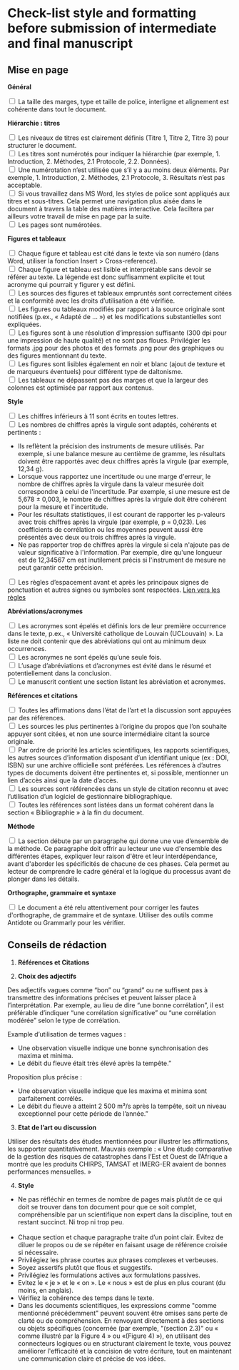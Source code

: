 # Check-list style and formatting before submission of intermediate and final manuscript


## Mise en page 

**Général**

<input type="checkbox"> La taille des marges, type et taille de police, interligne et alignement est cohérente dans tout le document.

**Hiérarchie : titres**

<input type="checkbox"> Les niveaux de titres est clairement définis (Titre 1, Titre 2, Titre 3) pour structurer le document.<br>
<input type="checkbox"> Les titres sont numérotés pour indiquer la hiérarchie (par exemple, 1. Introduction, 2. Méthodes, 2.1 Protocole, 2.2. Données).<br>
<input type="checkbox"> Une numérotation n’est utilisée que s’il y a au moins deux éléments. Par exemple, 1. Introduction, 2. Méthodes, 2.1 Protocole, 3. Résultats n’est pas acceptable.<br>
<input type="checkbox"> Si vous travaillez dans MS Word, les styles de police sont appliqués aux titres et sous-titres. Cela permet une navigation plus aisée dans le document à travers la table des matières interactive. Cela faciltera par ailleurs votre travail de mise en page par la suite.<br>
<input type="checkbox"> Les pages sont numérotées.<br>

**Figures et tableaux**

<input type="checkbox"> Chaque figure et tableau est cité dans le texte via son numéro (dans Word, utiliser la fonction Insert > Cross-reference).<br>
<input type="checkbox"> Chaque figure et tableau est lisible et interprétable sans devoir se référer au texte. La légende est donc suffisamment explicite et tout acronyme qui pourrait y figurer y est défini.<br>
<input type="checkbox"> Les sources des figures et tableaux empruntés sont correctement citées et la conformité avec les droits d’utilisation a été vérifiée. <br>
<input type="checkbox"> Les figures ou tableaux modifiés par rapport à la source originale sont notifiées (p.ex., « Adapté de … ») et les modifications substantielles sont expliquées. <br>
<input type="checkbox"> Les figures sont à une résolution d’impression suffisante (300 dpi pour une impression de haute qualité) et ne sont pas floues. Privilégier les formats .jpg pour des photos et des formats .png pour des graphiques ou des figures mentionnant du texte. <br>
<input type="checkbox"> Les figures sont lisibles également en noir et blanc (ajout de texture et de marqueurs éventuels) pour différent type de daltonisme. <br>
<input type="checkbox"> Les tableaux ne dépassent pas des marges et que la largeur des colonnes est optimisée par rapport aux contenus. <br>

**Style**

<input type="checkbox"> Les chiffres inférieurs à 11 sont écrits en toutes lettres.<br>
<input type="checkbox"> Les nombres de chiffres après la virgule sont adaptés, cohérents et pertinents :<br>

- Ils reflètent la précision des instruments de mesure utilisés. Par exemple, si une balance mesure au centième de gramme, les résultats doivent être rapportés avec deux chiffres après la virgule (par exemple, 12,34 g).<br>
- Lorsque vous rapportez une incertitude ou une marge d'erreur, le nombre de chiffres après la virgule dans la valeur mesurée doit correspondre à celui de l'incertitude. Par exemple, si une mesure est de 5,678 ± 0,003, le nombre de chiffres après la virgule doit être cohérent pour la mesure et l'incertitude.<br>
- Pour les résultats statistiques, il est courant de rapporter les p-valeurs avec trois chiffres après la virgule (par exemple, p = 0,023). Les coefficients de corrélation ou les moyennes peuvent aussi être présentés avec deux ou trois chiffres après la virgule.<br>
- Ne pas rapporter trop de chiffres après la virgule si cela n'ajoute pas de valeur significative à l'information. Par exemple, dire qu'une longueur est de 12,34567 cm est inutilement précis si l'instrument de mesure ne peut garantir cette précision.<br>

<input type="checkbox"> Les règles d’espacement avant et après les principaux signes de ponctuation et autres signes ou symboles sont respectées. <a href="http://bdl.oqlf.gouv.qc.ca/bdl/gabarit_bdl.asp?id=2039">Lien vers les règles</a><br>

**Abréviations/acronymes**

<input type="checkbox"> Les acronymes sont épelés et définis lors de leur première occurrence dans le texte, p.ex., « Université catholique de Louvain (UCLouvain) ». La liste ne doit contenir que des abréviations qui ont au minimum deux occurrences.<br>
<input type="checkbox"> Les acronymes ne sont épelés qu’une seule fois.<br>
<input type="checkbox"> L’usage d’abréviations et d’acronymes est évité dans le résumé et potentiellement dans la conclusion. <br>
<input type="checkbox"> Le manuscrit contient une section listant les abréviation et acronymes. <br>

**Références et citations**

<input type="checkbox"> Toutes les affirmations dans l’état de l’art et la discussion sont appuyées par des références.<br>
<input type="checkbox"> Les sources les plus pertinentes à l’origine du propos que l’on souhaite appuyer sont citées, et non une source intermédiaire citant la source originale. <br>
<input type="checkbox"> Par ordre de priorité les articles scientifiques, les rapports scientifiques, les autres sources d’information disposant d’un identifiant unique (ex : DOI, ISBN) sur une archive officielle sont préférées. Les références à d’autres types de documents doivent être pertinentes et, si possible, mentionner un lien d’accès ainsi que la date d’accès. <br>
<input type="checkbox"> Les sources sont référencées dans un style de citation reconnu et avec l’utilisation d’un logiciel de gestionnaire bibliographique.<br>
<input type="checkbox"> Toutes les références sont listées dans un format cohérent dans la section « Bibliographie » à la fin du document.<br>


**Méthode**

<input type="checkbox"> La section débute par un paragraphe qui donne une vue d’ensemble de la méthode. Ce paragraphe doit offrir au lecteur une vue d'ensemble des différentes étapes, expliquer leur raison d'être et leur interdépendance, avant d'aborder les spécificités de chacune de ces phases. Cela permet au lecteur de comprendre le cadre général et la logique du processus avant de plonger dans les détails.<br>

**Orthographe, grammaire et syntaxe**

<input type="checkbox"> Le document a été relu attentivement pour corriger les fautes d'orthographe, de grammaire et de syntaxe. Utiliser des outils comme Antidote ou Grammarly pour les vérifier.<br>

## Conseils de rédaction

1. **Références et Citations**  



2. **Choix des adjectifs**

Des adjectifs vagues comme “bon” ou “grand” ou ne suffisent pas à transmettre des informations précises et peuvent laisser place à l’interprétation. Par exemple, au lieu de dire “une bonne corrélation”, il est préférable d’indiquer “une corrélation significative” ou “une corrélation modérée” selon le type de corrélation.

Example d’utilisation de termes vagues :
- Une observation visuelle indique une bonne synchronisation des maxima et minima.
- Le débit du fleuve était très élevé après la tempête.”

Proposition plus précise :
- Une observation visuelle indique que les maxima et minima sont parfaitement corrélés. 
- Le débit du fleuve a atteint 2 500 m³/s après la tempête, soit un niveau exceptionnel pour cette période de l’année.”

3. **Etat de l’art ou discussion**

Utiliser des résultats des études mentionnées pour illustrer les affirmations, les supporter quantitativement.
Mauvais exemple : 
« Une étude comparative de la gestion des risques de catastrophes dans l’Est et Ouest de l’Afrique a montré que les produits CHIRPS, TAMSAT et IMERG-ER avaient de bonnes performances mensuelles. »

4. **Style**

- Ne pas réfléchir en termes de nombre de pages mais plutôt de ce qui doit se trouver dans ton document pour que ce soit complet, compréhensible par un scientifique non expert dans la discipline, tout en restant succinct. Ni trop ni trop peu.<br><br>
- Chaque section et chaque paragraphe traite d’un point clair. Evitez de diluer le propos ou de se répéter en faisant usage de référence croisée si nécessaire.
- Privilégiez les phrase courtes aux phrases complexes et verbeuses.
- Soyez assertifs plutôt que flous et suggestifs. 
- Privilégiez les formulations actives aux formulations passives. 
- Evitez le « je » et le « on ». Le « nous » est de plus en plus courant (du moins, en anglais). 
- Vérifiez la cohérence des temps dans le texte.
- Dans les documents scientifiques, les expressions comme "comme mentionné précédemment" peuvent souvent être omises sans perte de clarté ou de compréhension. En renvoyant directement à des sections ou objets spécifiques (concernée (par exemple, "(section 2.3)" ou « comme illustré par la Figure 4 » ou «(Figure 4) »), en utilisant des connecteurs logiques ou en structurant clairement le texte, vous pouvez améliorer l'efficacité et la concision de votre écriture, tout en maintenant une communication claire et précise de vos idées.

